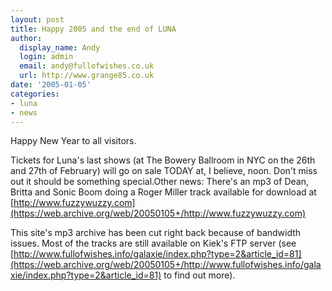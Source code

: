 ```yaml
---
layout: post
title: Happy 2005 and the end of LUNA
author:
  display_name: Andy
  login: admin
  email: andy@fullofwishes.co.uk
  url: http://www.grange85.co.uk
date: '2005-01-05'
categories:
- luna
- news
---
```

Happy New Year to all visitors.

Tickets for Luna's last shows (at The Bowery Ballroom in NYC on the 26th and 27th of February) will go on sale TODAY at, I believe, noon. Don't miss out it should be something special.Other news: There's an mp3 of Dean, Britta and Sonic Boom doing a Roger Miller track available for download at [http://www.fuzzywuzzy.com](https://web.archive.org/web/20050105+/http://www.fuzzywuzzy.com)

This site's mp3 archive has been cut right back because of bandwidth issues. Most of the tracks are still available on Kiek's FTP server (see [http://www.fullofwishes.info/galaxie/index.php?type=2&article_id=81](https://web.archive.org/web/20050105+/http://www.fullofwishes.info/galaxie/index.php?type=2&article_id=81) to find out more).</p>

